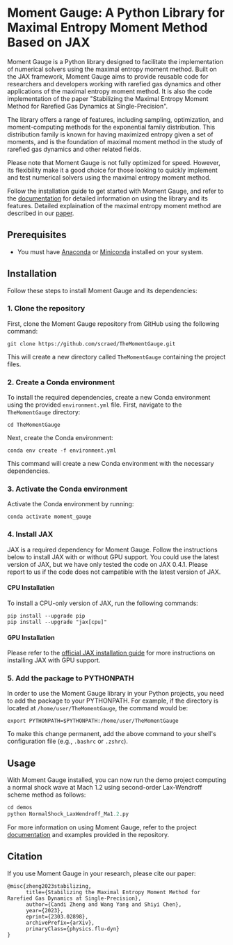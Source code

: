 # Moment Gauge: A Python Library for Maximal Entropy Moment Method Based on JAX

Moment Gauge is a Python library designed to facilitate the implementation of numerical solvers using the maximal entropy moment method. Built on the JAX framework, Moment Gauge aims to provide reusable code for researchers and developers working with rarefied gas dynamics and other applications of the maximal entropy moment method. It is also the code implementation of the paper "Stabilizing the Maximal Entropy Moment Method for Rarefied Gas Dynamics at Single-Precision".

The library offers a range of features, including sampling, optimization, and moment-computing methods for the exponential family distribution. This distribution family is known for having maximized entropy given a set of moments, and is the foundation of maximal moment method in the study of rarefied gas dynamics and other related fields.

Please note that Moment Gauge is not fully optimized for speed. However, its flexibility make it a good choice for those looking to quickly implement and test numerical solvers using the maximal entropy moment method.

Follow the installation guide to get started with Moment Gauge, and refer to the [documentation](https://scraed.github.io/TheMomentGauge/) for detailed information on using the library and its features. Detailed explaination of the maximal entropy moment method are described in our [paper](https://arxiv.org/abs/2303.02898).

## Prerequisites

- You must have [Anaconda](https://www.anaconda.com/products/distribution) or [Miniconda](https://docs.conda.io/en/latest/miniconda.html) installed on your system.

## Installation

Follow these steps to install Moment Gauge and its dependencies:

### 1. Clone the repository

First, clone the Moment Gauge repository from GitHub using the following command:

```
git clone https://github.com/scraed/TheMomentGauge.git
```

This will create a new directory called `TheMomentGauge` containing the project files.

### 2. Create a Conda environment

To install the required dependencies, create a new Conda environment using the provided `environment.yml` file. First, navigate to the `TheMomentGauge` directory:

```
cd TheMomentGauge
```

Next, create the Conda environment:

```
conda env create -f environment.yml
```

This command will create a new Conda environment with the necessary dependencies.

### 3. Activate the Conda environment

Activate the Conda environment by running:

```
conda activate moment_gauge
```

### 4. Install JAX

JAX is a required dependency for Moment Gauge. Follow the instructions below to install JAX with or without GPU support. You could use the latest version of JAX, but we have only tested the code on JAX 0.4.1. Please report to us if the code does not campatible with the latest version of JAX.

#### CPU Installation

To install a CPU-only version of JAX, run the following commands:

```
pip install --upgrade pip
pip install --upgrade "jax[cpu]"
```

#### GPU Installation 

Please refer to the [official JAX installation guide](https://github.com/google/jax#installation) for more instructions on installing JAX with GPU support.

### 5. Add the package to PYTHONPATH

In order to use the Moment Gauge library in your Python projects, you need to add the package to your PYTHONPATH. For example, if the directory is located at `/home/user/TheMomentGauge`, the command would be:

```
export PYTHONPATH=$PYTHONPATH:/home/user/TheMomentGauge
```

To make this change permanent, add the above command to your shell's configuration file (e.g., `.bashrc` or `.zshrc`).

## Usage

With Moment Gauge installed, you can now run the demo project computing a normal shock wave at Mach 1.2 using second-order Lax-Wendroff scheme method as follows:

```python
cd demos
python NormalShock_LaxWendroff_Ma1.2.py
```

For more information on using Moment Gauge, refer to the project [documentation](https://scraed.github.io/TheMomentGauge/) and examples provided in the repository.

## Citation

If you use Moment Gauge in your research, please cite our paper:

```
@misc{zheng2023stabilizing,
      title={Stabilizing the Maximal Entropy Moment Method for Rarefied Gas Dynamics at Single-Precision},
      author={Candi Zheng and Wang Yang and Shiyi Chen},
      year={2023},
      eprint={2303.02898},
      archivePrefix={arXiv},
      primaryClass={physics.flu-dyn}
}
```
